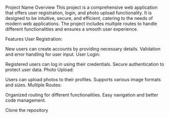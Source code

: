 Project Name
Overview
This project is a comprehensive web application that offers user registration, login, and photo upload functionality. It is designed to be intuitive, secure, and efficient, catering to the needs of modern web applications. The project includes multiple routes to handle different functionalities and ensures a smooth user experience.

Features
User Registration:

New users can create accounts by providing necessary details.
Validation and error handling for user input.
User Login:

Registered users can log in using their credentials.
Secure authentication to protect user data.
Photo Upload:

Users can upload photos to their profiles.
Supports various image formats and sizes.
Multiple Routes:

Organized routing for different functionalities.
Easy navigation and better code management.


Clone the repository

